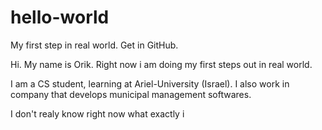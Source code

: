 # hello-world
My first step in real world. Get in GitHub.

Hi. My name is Orik.
Right now i am doing my first steps out in real world.

I am a CS student, learning at Ariel-University (Israel). 
I also work in company that develops municipal management softwares.

I don't realy know right now what exactly i 
